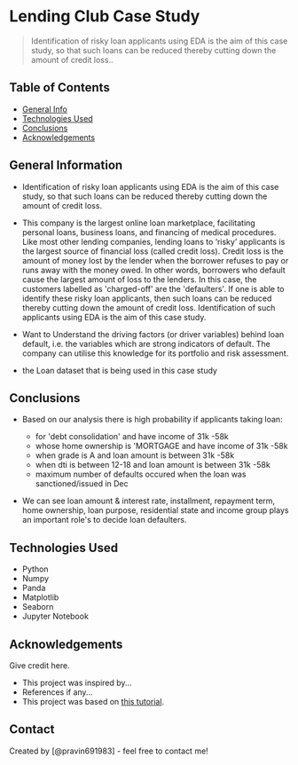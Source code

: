 # Lending Club Case Study
> Identification of risky loan applicants using EDA is the aim of this case study, so that such loans can be reduced thereby cutting down the amount of credit loss..


## Table of Contents
* [General Info](#general-information)
* [Technologies Used](#technologies-used)
* [Conclusions](#conclusions)
* [Acknowledgements](#acknowledgements)

<!-- You can include any other section that is pertinent to your problem -->

## General Information
- Identification of risky loan applicants using EDA is the aim of this case study, so that such loans can be reduced thereby cutting down the amount of credit loss.

- This company is the largest online loan marketplace, facilitating personal loans, business loans, and financing of medical procedures. 
Like most other lending companies, lending loans to ‘risky’ applicants is the largest source of financial loss (called credit loss). 
Credit loss is the amount of money lost by the lender when the borrower refuses to pay or runs away with the money owed. In other words, borrowers who default cause the largest amount of loss to the lenders. 
In this case, the customers labelled as 'charged-off' are the 'defaulters'. If one is able to identify these risky loan applicants, then such loans can be reduced thereby cutting down the amount of credit loss. 
Identification of such applicants using EDA is the aim of this case study.

- Want to
Understand the driving factors (or driver variables) behind loan default, i.e. the variables which are strong indicators of default. 
The company can utilise this knowledge for its portfolio and risk assessment.

- the Loan dataset that is being used in this case study

<!-- You don't have to answer all the questions - just the ones relevant to your project. -->

## Conclusions
- Based on our analysis there is high probability if applicants taking loan:
  - for 'debt consolidation' and have income of 31k -58k
  - whose home ownership is 'MORTGAGE and have income of 31k -58k
  - when grade is A and loan amount is between 31k -58k
  - when dti is between 12-18 and loan amount is between 31k -58k
  - maximum number of defaults occured when the loan was sanctioned/issued in Dec

- We can see loan amount & interest rate, installment, repayment term, home ownership, loan purpose, residential state and income group plays an important role's to decide loan defaulters.

<!-- You don't have to answer all the questions - just the ones relevant to your project. -->


## Technologies Used
- Python
- Numpy
- Panda
- Matplotlib
- Seaborn
- Jupyter Notebook

<!-- As the libraries versions keep on changing, it is recommended to mention the version of library used in this project -->

## Acknowledgements
Give credit here.
- This project was inspired by...
- References if any...
- This project was based on [this tutorial](https://www.example.com).


## Contact
Created by [@pravin691983] - feel free to contact me!


<!-- Optional -->
<!-- ## License -->
<!-- This project is open source and available under the [... License](). -->

<!-- You don't have to include all sections - just the one's relevant to your project -->
